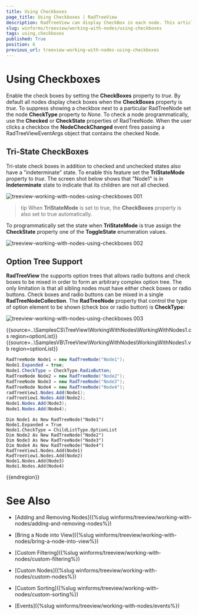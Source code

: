 ```yaml
---
title: Using Checkboxes
page_title: Using Checkboxes | RadTreeView
description: RadTreeView can display CheckBox in each node. This article shows how you enable this functionality.
slug: winforms/treeview/working-with-nodes/using-checkboxes
tags: using,checkboxes
published: True
position: 6
previous_url: treeview-working-with-nodes-using-checkboxes
---
```


# Using Checkboxes

Enable the check boxes by setting the __CheckBoxes__ property to *true*. By default all nodes display check boxes when the __CheckBoxes__ property is *true*. To suppress showing a checkbox next to a particular RadTreeNode set the node __CheckType__ property to *None*. To check a node programmatically, use the __Checked__ or __CheckState__ properties of RadTreeNode. When the user clicks a checkbox the __NodeCheckChanged__ event fires passing a RadTreeViewEventArgs object that contains the checked Node.

## Tri-State CheckBoxes

Tri-state check boxes in addition to checked and unchecked states also have a "indeterminate" state. To enable this feature set the __TriStateMode__ property to *true*. The screen shot below shows that "Node1" is in __Indeterminate__ state to indicate that its children are not all checked.

![treeview-working-with-nodes-using-checkboxes 001](images/treeview-working-with-nodes-using-checkboxes001.png)

>tip When __TriStateMode__ is set to true, the __CheckBoxes__ property is also set to true automatically.
>


To programmatically set the state when __TriStateMode__ is true assign the __CheckState__ property one of the __ToggleState__ enumeration values.

![treeview-working-with-nodes-using-checkboxes 002](images/treeview-working-with-nodes-using-checkboxes002.png)

## Option Tree Support

__RadTreeView__ the supports option trees that allows radio buttons and check boxes to be mixed in order to form an arbitrary complex option tree. The only limitation is that all sibling nodes must have either check boxes or radio buttons. Check boxes and radio buttons can be mixed in a single __RadTreeNodeCollection__. The __RadTreeNode__ property that control the type of option element to be shown (check box or radio button) is __CheckType:__

![treeview-working-with-nodes-using-checkboxes 003](images/treeview-working-with-nodes-using-checkboxes003.png)

{{source=..\SamplesCS\TreeView\WorkingWithNodes\WorkingWithNodes1.cs region=optionList}} 
{{source=..\SamplesVB\TreeView\WorkingWithNodes\WorkingWithNodes1.vb region=optionList}} 

````C#
RadTreeNode Node1 = new RadTreeNode("Node1");
Node1.Expanded = true;
Node1.CheckType = CheckType.RadioButton;
RadTreeNode Node2 = new RadTreeNode("Node2");
RadTreeNode Node3 = new RadTreeNode("Node3");
RadTreeNode Node4 = new RadTreeNode("Node4");
radTreeView1.Nodes.Add(Node1);
radTreeView1.Nodes.Add(Node2);
Node1.Nodes.Add(Node3);
Node1.Nodes.Add(Node4);

````
````VB.NET
Dim Node1 As New RadTreeNode("Node1")
Node1.Expanded = True
Node1.CheckType = ChildListType.OptionList
Dim Node2 As New RadTreeNode("Node2")
Dim Node3 As New RadTreeNode("Node3")
Dim Node4 As New RadTreeNode("Node4")
RadTreeView1.Nodes.Add(Node1)
RadTreeView1.Nodes.Add(Node2)
Node1.Nodes.Add(Node3)
Node1.Nodes.Add(Node4)

````

{{endregion}}

# See Also
* [Adding and Removing Nodes]({%slug winforms/treeview/working-with-nodes/adding-and-removing-nodes%})

* [Bring a Node into View]({%slug winforms/treeview/working-with-nodes/bring-a-node-into-view%})

* [Custom Filtering]({%slug winforms/treeview/working-with-nodes/custom-filtering%})

* [Custom Nodes]({%slug winforms/treeview/working-with-nodes/custom-nodes%})

* [Custom Sorting]({%slug winforms/treeview/working-with-nodes/custom-sorting%})

* [Events]({%slug winforms/treeview/working-with-nodes/events%})

